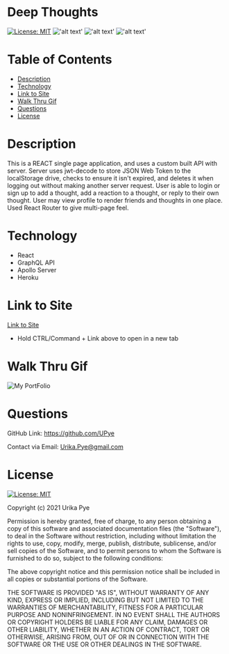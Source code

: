 # Deep Thoughts

  [![License: MIT](https://img.shields.io/badge/License-MIT-yellow.svg)](https://opensource.org/licenses/MIT) 
  !['alt text'](https://img.shields.io/badge/JavaScript-71.1%25-blue)
  !['alt text'](https://img.shields.io/badge/HTML-2.9%25-red)
  !['alt text'](https://img.shields.io/badge/CSS-26.0%25-orange) 

# Table of Contents 
  
  * [Description](#description)
  * [Technology](#technology)
  * [Link to Site](#link-to-site)
  * [Walk Thru Gif](#walk-thru-gif)
  * [Questions](#questions)
  * [License](#license)

# Description
 
This is a REACT single page application, and uses a custom built API with server. Server uses jwt-decode to store JSON Web Token to the localStorage drive, checks to ensure it isn't expired, and deletes it when logging out without making another server request. User is able to login or sign up to add a thought, add a reaction to a thought, or reply to their own thought. User may view profile to render friends and thoughts in one place. Used React Router to give multi-page feel.

# Technology

  * React 
  * GraphQL API
  * Apollo Server
  * Heroku

# Link to Site

[Link to Site](https://deep-pye-thoughts.herokuapp.com)

  * Hold CTRL/Command + Link above to open in a new tab


# Walk Thru Gif
    
  ![My PortFolio](https://github.com/UPye/deep-thoughts/blob/main/client/public/assets/Deep%20Thoughts.gif)

# Questions  

  GitHub Link: https://github.com/UPye
  
  Contact via Email: Urika.Pye@gmail.com

# License
  [![License: MIT](https://img.shields.io/badge/License-MIT-yellow.svg)](https://opensource.org/licenses/MIT)
  
  Copyright (c) 2021 Urika Pye

Permission is hereby granted, free of charge, to any person obtaining
a copy of this software and associated documentation files (the
"Software"), to deal in the Software without restriction, including
without limitation the rights to use, copy, modify, merge, publish,
distribute, sublicense, and/or sell copies of the Software, and to
permit persons to whom the Software is furnished to do so, subject to
the following conditions:

The above copyright notice and this permission notice shall be
included in all copies or substantial portions of the Software.

THE SOFTWARE IS PROVIDED "AS IS", WITHOUT WARRANTY OF ANY KIND,
EXPRESS OR IMPLIED, INCLUDING BUT NOT LIMITED TO THE WARRANTIES OF
MERCHANTABILITY, FITNESS FOR A PARTICULAR PURPOSE AND
NONINFRINGEMENT. IN NO EVENT SHALL THE AUTHORS OR COPYRIGHT HOLDERS BE
LIABLE FOR ANY CLAIM, DAMAGES OR OTHER LIABILITY, WHETHER IN AN ACTION
OF CONTRACT, TORT OR OTHERWISE, ARISING FROM, OUT OF OR IN CONNECTION
WITH THE SOFTWARE OR THE USE OR OTHER DEALINGS IN THE SOFTWARE.